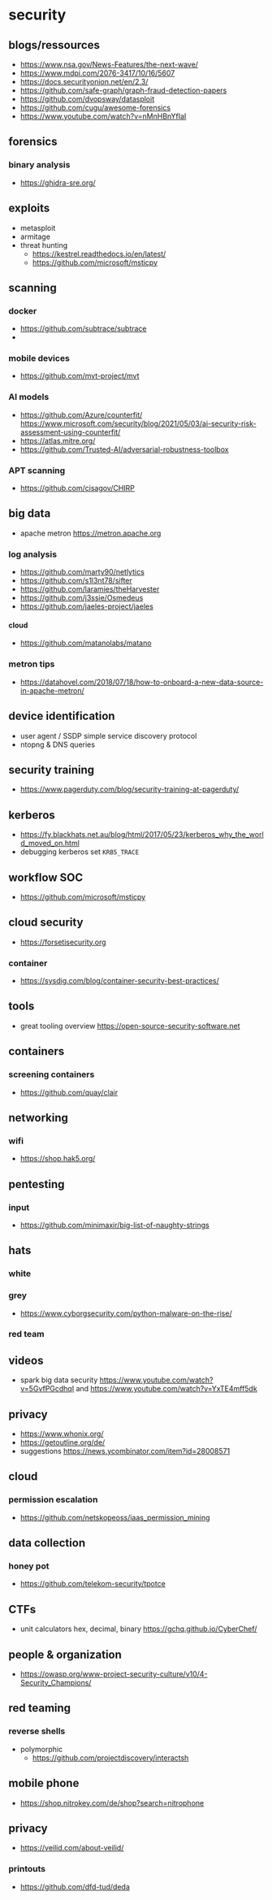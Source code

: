 # security

## blogs/ressources

- https://www.nsa.gov/News-Features/the-next-wave/
- https://www.mdpi.com/2076-3417/10/16/5607
- https://docs.securityonion.net/en/2.3/
- https://github.com/safe-graph/graph-fraud-detection-papers
- https://github.com/dvopsway/datasploit
- https://github.com/cugu/awesome-forensics
- https://www.youtube.com/watch?v=nMnHBnYfIaI


## forensics

### binary analysis

- https://ghidra-sre.org/

## exploits
- metasploit
- armitage
- threat hunting
    - https://kestrel.readthedocs.io/en/latest/
    - https://github.com/microsoft/msticpy

## scanning

### docker

- https://github.com/subtrace/subtrace
- 
### mobile devices

- https://github.com/mvt-project/mvt

### AI models

- https://github.com/Azure/counterfit/ https://www.microsoft.com/security/blog/2021/05/03/ai-security-risk-assessment-using-counterfit/
- https://atlas.mitre.org/
- https://github.com/Trusted-AI/adversarial-robustness-toolbox

### APT scanning

- https://github.com/cisagov/CHIRP

## big data
- apache metron https://metron.apache.org

### log analysis

- https://github.com/marty90/netlytics
- https://github.com/s1l3nt78/sifter
- https://github.com/laramies/theHarvester
- https://github.com/j3ssie/Osmedeus
- https://github.com/jaeles-project/jaeles

#### cloud

- https://github.com/matanolabs/matano

### metron tips
- https://datahovel.com/2018/07/18/how-to-onboard-a-new-data-source-in-apache-metron/

## device identification
- user agent / SSDP simple service discovery protocol
- ntopng & DNS queries

## security training
- https://www.pagerduty.com/blog/security-training-at-pagerduty/

## kerberos
- https://fy.blackhats.net.au/blog/html/2017/05/23/kerberos_why_the_world_moved_on.html
- debugging kerberos set `KRB5_TRACE`

## workflow SOC

- https://github.com/microsoft/msticpy

## cloud security
- https://forsetisecurity.org

### container
- https://sysdig.com/blog/container-security-best-practices/

## tools
- great tooling overview https://open-source-security-software.net


## containers

### screening containers

- https://github.com/quay/clair

## networking

### wifi
- https://shop.hak5.org/

## pentesting

### input

- https://github.com/minimaxir/big-list-of-naughty-strings


## hats

### white 

### grey

- https://www.cyborgsecurity.com/python-malware-on-the-rise/

### red team


## videos

- spark big data security https://www.youtube.com/watch?v=5GvfPGcdhqI and https://www.youtube.com/watch?v=YxTE4mff5dk


## privacy

- https://www.whonix.org/
- https://getoutline.org/de/
- suggestions https://news.ycombinator.com/item?id=28008571

## cloud

### permission escalation

- https://github.com/netskopeoss/iaas_permission_mining


## data collection

### honey pot

- https://github.com/telekom-security/tpotce


## CTFs

- unit calculators hex, decimal, binary https://gchq.github.io/CyberChef/

## people & organization

- https://owasp.org/www-project-security-culture/v10/4-Security_Champions/


## red teaming


### reverse shells

- polymorphic
  - https://github.com/projectdiscovery/interactsh
 
## mobile phone

- https://shop.nitrokey.com/de/shop?search=nitrophone

## privacy
- https://veilid.com/about-veilid/

### printouts
- https://github.com/dfd-tud/deda
